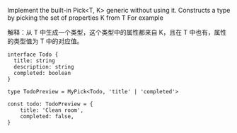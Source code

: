 Implement the built-in Pick<T, K> generic without using it.
Constructs a type by picking the set of properties K from T
For example

解释：从 T 中生成一个类型，这个类型中的属性都来自 K，且在 T 中也有，属性的类型值为 T 中的对应值。

```TS
interface Todo {
  title: string
  description: string
  completed: boolean
}

type TodoPreview = MyPick<Todo, 'title' | 'completed'>

const todo: TodoPreview = {
    title: 'Clean room',
    completed: false,
}
```
